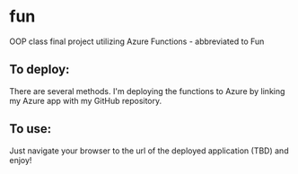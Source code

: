 # fun
OOP class final project utilizing Azure Functions - abbreviated to Fun

## To deploy:
There are several methods. I'm deploying the functions to Azure by linking my Azure app with my GitHub repository.

## To use:
Just navigate your browser to the url of the deployed application (TBD) and enjoy!
